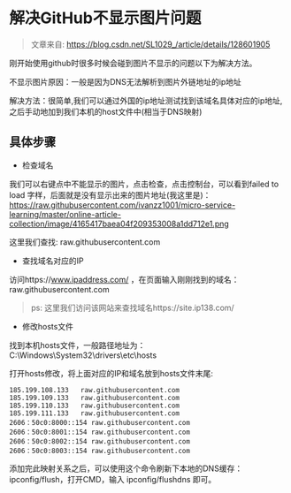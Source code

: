 # 解决GitHub不显示图片问题

>文章来自: https://blog.csdn.net/SL1029_/article/details/128601905

刚开始使用github时很多时候会碰到图片不显示的问题以下为解决方法。

不显示图片原因：一般是因为DNS无法解析到图片外链地址的ip地址

解决方法：很简单,我们可以通过外国的ip地址测试找到该域名具体对应的ip地址,之后手动地加到我们本机的host文件中(相当于DNS映射)

## 具体步骤

* 检查域名

我们可以右键点中不能显示的图片，点击检查，点击控制台，可以看到failed to load 字样，后面就是没有显示出来的图片地址(我这里是)：https://raw.githubusercontent.com/ivanzz1001/micro-service-learning/master/online-article-collection/image/4165417baea04f209353008a1dd712e1.png

这里我们查找: raw.githubusercontent.com

* 查找域名对应的IP

访问https://www.ipaddress.com/ ，在页面输入刚刚找到的域名：raw.githubusercontent.com

>ps: 这里我们访问该网站来查找域名https://site.ip138.com/


* 修改hosts文件

找到本机hosts文件，一般路径地址为：C:\Windows\System32\drivers\etc\hosts

打开hosts修改，将上面对应的IP和域名放到hosts文件末尾:

```
185.199.108.133   raw.githubusercontent.com
185.199.109.133   raw.githubusercontent.com
185.199.110.133   raw.githubusercontent.com
185.199.111.133   raw.githubusercontent.com
2606：50c0:8000::154 raw.githubusercontent.com
2606：50c0:8001::154 raw.githubusercontent.com
2606：50c0:8002::154 raw.githubusercontent.com
2606：50c0:8003::154 raw.githubusercontent.com
```

添加完此映射关系之后，可以使用这个命令刷新下本地的DNS缓存：ipconfig/flush，打开CMD，输入 ipconfig/flushdns 即可。